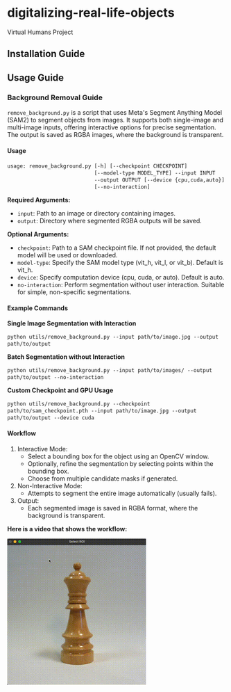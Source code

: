 # digitalizing-real-life-objects
Virtual Humans Project



## Installation Guide

## Usage Guide

### Background Removal Guide
`remove_background.py` is a script that uses Meta's Segment Anything Model (SAM2) to segment objects from images.
It supports both single-image and multi-image inputs, offering interactive options for precise segmentation.
The output is saved as RGBA images, where the background is transparent.

#### Usage
```
usage: remove_background.py [-h] [--checkpoint CHECKPOINT]
                            [--model-type MODEL_TYPE] --input INPUT
                            --output OUTPUT [--device {cpu,cuda,auto}]
                            [--no-interaction]
```

**Required Arguments:**

- ```input```: Path to an image or directory containing images.
- ```output```: Directory where segmented RGBA outputs will be saved.

**Optional Arguments:**

- ```checkpoint```: Path to a SAM checkpoint file. If not provided, the default model will be used or downloaded.
- ```model-type```: Specify the SAM model type (vit_h, vit_l, or vit_b). Default is vit_h.
- ```device```: Specify computation device (cpu, cuda, or auto). Default is auto.
- ```no-interaction```: Perform segmentation without user interaction. Suitable for simple, non-specific segmentations.

#### Example Commands

**Single Image Segmentation with Interaction**
```
python utils/remove_background.py --input path/to/image.jpg --output path/to/output
```

**Batch Segmentation without Interaction**
```
python utils/remove_background.py --input path/to/images/ --output path/to/output --no-interaction
```

**Custom Checkpoint and GPU Usage**
```
python utils/remove_background.py --checkpoint path/to/sam_checkpoint.pth --input path/to/image.jpg --output path/to/output --device cuda
```

#### Workflow

1. Interactive Mode:
    - Select a bounding box for the object using an OpenCV window.
    - Optionally, refine the segmentation by selecting points within the bounding box.
    - Choose from multiple candidate masks if generated.
2. Non-Interactive Mode:
    - Attempts to segment the entire image automatically (usually fails).
3. Output:
    - Each segmented image is saved in RGBA format, where the background is transparent.


**Here is a video that shows the workflow:**

![Worklow Object Segmentation](docs/Example_background_removal.gif "Background Removal Guide")